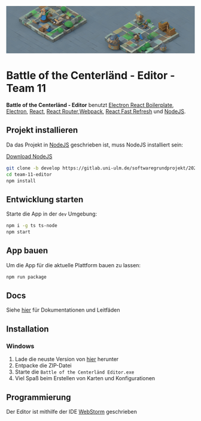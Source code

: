 ![Battle of the Centerländ](assets/images/editor-banner.png)

# Battle of the Centerländ - Editor - Team 11

**Battle of the Centerländ - Editor**
benutzt [Electron React Boilerplate](https://electron-react-boilerplate.js.org/docs/installation), [Electron](https://electron.atom.io/), [React](https://facebook.github.io/react/), [React Router](https://github.com/reactjs/react-router),[Webpack](https://webpack.js.org/), [React Fast Refresh](https://www.npmjs.com/package/react-refresh)
und [NodeJS](https://nodejs.org/en/).

## Projekt installieren

Da das Projekt in [NodeJS](https://nodejs.org/en/) geschrieben ist, muss NodeJS installiert sein:

[Download NodeJS](https://nodejs.org/en/download/)

```bash
git clone -b develop https://gitlab.uni-ulm.de/softwaregrundprojekt/2022-2023/gruppenprojekt/group-11/team-11-editor.git
cd team-11-editor
npm install
```

## Entwicklung starten

Starte die App in der `dev` Umgebung:

```bash
npm i -g ts ts-node
npm start
```

## App bauen

Um die App für die aktuelle Plattform bauen zu lassen:

```bash
npm run package
```

## Docs

Siehe [hier](https://electron-react-boilerplate.js.org/docs/installation) für Dokumentationen und Leitfäden

## Installation

### Windows

1. Lade die neuste Version von [hier](https://gitlab.uni-ulm.de/softwaregrundprojekt/2022-2023/gruppenprojekt/group-11/team-11-editor/-/releases) herunter
2. Entpacke die ZIP-Datei
3. Starte die `Battle of the Centerländ Editor.exe`
4. Viel Spaß beim Erstellen von Karten und Konfigurationen

## Programmierung

Der Editor ist mithilfe der IDE [WebStorm](https://www.jetbrains.com/de-de/webstorm/) geschrieben
